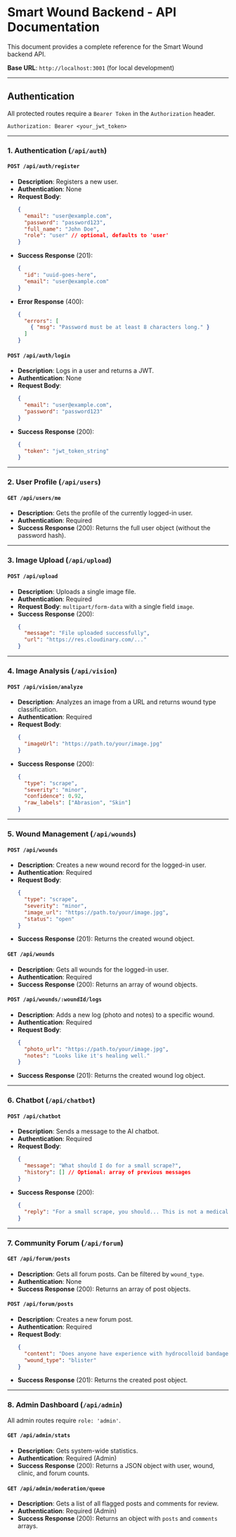 # Smart Wound Backend - API Documentation

This document provides a complete reference for the Smart Wound backend API.

**Base URL**: `http://localhost:3001` (for local development)

---

## Authentication

All protected routes require a `Bearer Token` in the `Authorization` header.

`Authorization: Bearer <your_jwt_token>`

---

### 1. Authentication (`/api/auth`)

#### **`POST /api/auth/register`**
- **Description**: Registers a new user.
- **Authentication**: None
- **Request Body**:
  ```json
  {
    "email": "user@example.com",
    "password": "password123",
    "full_name": "John Doe",
    "role": "user" // optional, defaults to 'user'
  }
  ```
- **Success Response** (201):
  ```json
  {
    "id": "uuid-goes-here",
    "email": "user@example.com"
  }
  ```
- **Error Response** (400):
  ```json
  {
    "errors": [
      { "msg": "Password must be at least 8 characters long." }
    ]
  }
  ```

#### **`POST /api/auth/login`**
- **Description**: Logs in a user and returns a JWT.
- **Authentication**: None
- **Request Body**:
  ```json
  {
    "email": "user@example.com",
    "password": "password123"
  }
  ```
- **Success Response** (200):
  ```json
  {
    "token": "jwt_token_string"
  }
  ```

---

### 2. User Profile (`/api/users`)

#### **`GET /api/users/me`**
- **Description**: Gets the profile of the currently logged-in user.
- **Authentication**: Required
- **Success Response** (200): Returns the full user object (without the password hash).

---

### 3. Image Upload (`/api/upload`)

#### **`POST /api/upload`**
- **Description**: Uploads a single image file.
- **Authentication**: Required
- **Request Body**: `multipart/form-data` with a single field `image`.
- **Success Response** (200):
  ```json
  {
    "message": "File uploaded successfully",
    "url": "https://res.cloudinary.com/..."
  }
  ```

---

### 4. Image Analysis (`/api/vision`)

#### **`POST /api/vision/analyze`**
- **Description**: Analyzes an image from a URL and returns wound type classification.
- **Authentication**: Required
- **Request Body**:
  ```json
  {
    "imageUrl": "https://path.to/your/image.jpg"
  }
  ```
- **Success Response** (200):
  ```json
  {
    "type": "scrape",
    "severity": "minor",
    "confidence": 0.92,
    "raw_labels": ["Abrasion", "Skin"]
  }
  ```

---

### 5. Wound Management (`/api/wounds`)

#### **`POST /api/wounds`**
- **Description**: Creates a new wound record for the logged-in user.
- **Authentication**: Required
- **Request Body**:
  ```json
  {
    "type": "scrape",
    "severity": "minor",
    "image_url": "https://path.to/your/image.jpg",
    "status": "open"
  }
  ```
- **Success Response** (201): Returns the created wound object.

#### **`GET /api/wounds`**
- **Description**: Gets all wounds for the logged-in user.
- **Authentication**: Required
- **Success Response** (200): Returns an array of wound objects.

#### **`POST /api/wounds/:woundId/logs`**
- **Description**: Adds a new log (photo and notes) to a specific wound.
- **Authentication**: Required
- **Request Body**:
  ```json
  {
    "photo_url": "https://path.to/your/image.jpg",
    "notes": "Looks like it's healing well."
  }
  ```
- **Success Response** (201): Returns the created wound log object.

---

### 6. Chatbot (`/api/chatbot`)

#### **`POST /api/chatbot`**
- **Description**: Sends a message to the AI chatbot.
- **Authentication**: Required
- **Request Body**:
  ```json
  {
    "message": "What should I do for a small scrape?",
    "history": [] // Optional: array of previous messages
  }
  ```
- **Success Response** (200):
  ```json
  {
    "reply": "For a small scrape, you should... This is not a medical diagnosis..."
  }
  ```

---

### 7. Community Forum (`/api/forum`)

#### **`GET /api/forum/posts`**
- **Description**: Gets all forum posts. Can be filtered by `wound_type`.
- **Authentication**: None
- **Success Response** (200): Returns an array of post objects.

#### **`POST /api/forum/posts`**
- **Description**: Creates a new forum post.
- **Authentication**: Required
- **Request Body**:
  ```json
  {
    "content": "Does anyone have experience with hydrocolloid bandages?",
    "wound_type": "blister"
  }
  ```
- **Success Response** (201): Returns the created post object.

---

### 8. Admin Dashboard (`/api/admin`)

All admin routes require `role: 'admin'`.

#### **`GET /api/admin/stats`**
- **Description**: Gets system-wide statistics.
- **Authentication**: Required (Admin)
- **Success Response** (200): Returns a JSON object with user, wound, clinic, and forum counts.

#### **`GET /api/admin/moderation/queue`**
- **Description**: Gets a list of all flagged posts and comments for review.
- **Authentication**: Required (Admin)
- **Success Response** (200): Returns an object with `posts` and `comments` arrays. 